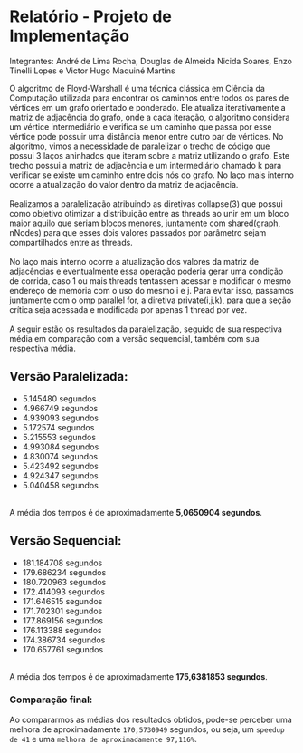 # Relatório - Projeto de Implementação

Integrantes: André de Lima Rocha, Douglas de Almeida Nicida Soares, Enzo Tinelli Lopes e Victor Hugo Maquiné Martins

O algoritmo de Floyd-Warshall é uma técnica clássica em Ciência da Computação utilizada para encontrar os caminhos entre todos os pares de vértices em um grafo orientado e ponderado. Ele atualiza iterativamente a matriz de adjacência do grafo, onde a cada iteração, o algoritmo considera um vértice intermediário e verifica se um caminho que passa por esse vértice pode possuir uma distância menor entre outro par de vértices.
No algoritmo, vimos a necessidade de paralelizar o trecho de código que possui 3 laços aninhados que iteram sobre a matriz utilizando o grafo. Este trecho possui a matriz de adjacência e um intermediário chamado k para verificar se existe um caminho entre dois nós do grafo. No laço mais interno ocorre a atualização do valor dentro da matriz de adjacência. <br><br>
Realizamos a paralelização atribuindo as diretivas collapse(3) que possui como objetivo otimizar a distribuição entre as threads ao unir em um bloco maior aquilo que seriam blocos menores, juntamente com shared(graph, nNodes)  para que esses dois valores passados por parâmetro sejam compartilhados entre as threads.<br><br>
No laço mais interno ocorre a atualização dos valores da matriz de adjacências e eventualmente essa operação poderia gerar uma condição de corrida, caso 1 ou mais threads tentassem acessar e modificar o mesmo endereço de memória com o uso do mesmo i e j. Para evitar isso, passamos juntamente com o omp parallel for, a diretiva private(i,j,k), para que a seção crítica seja acessada e modificada por apenas 1 thread por vez.
<br>
<br>
A seguir estão os resultados da paralelização, seguido de sua respectiva média em comparação com a versão sequencial, também com sua respectiva média.

## Versão Paralelizada:
- 5.145480 segundos
- 4.966749 segundos
- 4.939093 segundos
- 5.172574 segundos
- 5.215553 segundos
- 4.993084 segundos
- 4.830074 segundos
- 5.423492 segundos
- 4.924347 segundos
- 5.040458 segundos
<br>
A média dos tempos é de aproximadamente <strong>5,0650904 segundos</strong>.

## Versão Sequencial:
- 181.184708 segundos
- 179.686234 segundos
- 180.720963 segundos
- 172.414093 segundos
- 171.646515 segundos
- 171.702301 segundos
- 177.869156 segundos
- 176.113388 segundos
- 174.386734 segundos
- 170.657761 segundos
<br>
A média dos tempos é de aproximadamente <strong>175,6381853 segundos</strong>.

### Comparação final:
Ao compararmos as médias dos resultados obtidos, pode-se perceber uma melhora de aproximadamente ```170,5730949``` segundos, ou seja, um ```speedup de 41``` e uma ```melhora de aproximadamente 97,116%```.
